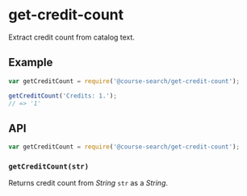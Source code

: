 # get-credit-count

Extract credit count from catalog text.

## Example

``` javascript
var getCreditCount = require('@course-search/get-credit-count');

getCreditCount('Credits: 1.');
// => '1'
```

## API

``` javascript
var getCreditCount = require('@course-search/get-credit-count');
```

### `getCreditCount(str)`

Returns credit count from _String_ `str` as a _String_.